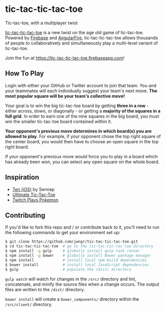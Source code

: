 # tic-tac-tic-tac-toe

Tic-tac-toe, with a multiplayer twist

[tic-tac-tic-tac-toe](https://tic-tac-tic-tac-toe.firebaseapp.com) is a new twist on the age old
game of tic-tac-toe. Powered by [Firebase](https://www.firebase.com) and
[AngularFire](https://www.firebase.com/docs/web/libraries/angular/index.html), tic-tac-tic-tac-toe
allows thousands of people to collaboratively and simultaneously play a multi-level variant of
tic-tac-toe.

Join the fun at https://tic-tac-tic-tac-toe.firebaseapp.com!


## How To Play

Login with either your GitHub or Twitter account to join that team. You and your teammates will each
individually suggest your team's next move. __The most popular square will be your team's collective
move!__

Your goal is to win the big tic-tac-toe board by getting __three in a row__ - either across, down, or
diagonally - or getting a __majority of the squares in a full grid__. In order to earn one of the
nine squares in the big board, you must win the smaller tic-tac-toe board contained within it.

__Your opponent's previous move determines in which board(s) you are allowed to play__. For example,
if your opponent chose the top right square of the center board, you would then have to choose an open
square in the top right board.

If your opponent's previous move would force you to play in a board which has already been won, you
can select any open square on the whole board.


## Inspiration

- [Ten (iOS)](https://itunes.apple.com/us/app/ten/id669964112?mt=8) by Sennep
- [Ultimate Tic-Tac-Toe](http://mathwithbaddrawings.com/2013/06/16/ultimate-tic-tac-toe/)
- [Twitch Plays Pokemon](http://www.twitch.tv/twitchplayspokemon)


## Contributing

If you'd like to fork this repo and / or contribute back to it, you'll need to run the following
commands to get your environment set up:

```bash
$ git clone https://github.com/jwngr/tic-tac-tic-tac-toe.git
$ cd tic-tac-tic-tac-toe  # go to the tic-tac-tic-tac-toe directory
$ npm install -g gulp     # globally install gulp task runner
$ npm install -g bower    # globally install Bower package manager
$ npm install             # install local npm build dependencies
$ bower install           # install local JavaScript dependencies
$ gulp                    # populate the /dist/ directory
```

`gulp watch` will watch for changes in the `/src/` directory and lint, concatenate, and minify the
source files when a change occurs. The output files are written to the `/dist/` directory.

`bower install` will create a `bower_components/` directory within the `/src/client/` directory.
